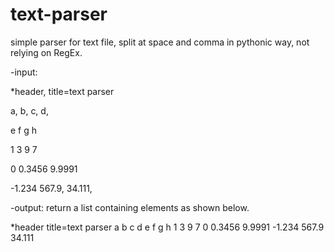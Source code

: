 # text-parser
simple parser for text file, split at space and comma in pythonic way, not relying on RegEx.

-input:

*header, title=text parser

  a,   b,   c,   d,
  
  e    f    g    h

1  3  9  7

0 0.3456 9.9991

   -1.234 567.9, 34.111,

-output:
return a list containing elements as shown below.

*header title=text parser
a b c d
e f g h
1 3 9 7
0 0.3456 9.9991
-1.234 567.9 34.111
